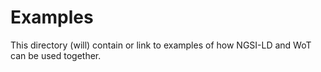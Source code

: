 # Examples
This directory (will) contain or link to examples of how NGSI-LD and WoT can be used together.
